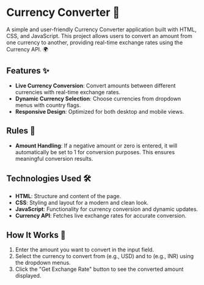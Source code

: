 # Currency Converter 💱

A simple and user-friendly Currency Converter application built with HTML, CSS, and JavaScript. This project allows users to convert an amount from one currency to another, providing real-time exchange rates using the Currency API. 🌍

## Features ✨

- **Live Currency Conversion**: Convert amounts between different currencies with real-time exchange rates.
- **Dynamic Currency Selection**: Choose currencies from dropdown menus with country flags.
- **Responsive Design**: Optimized for both desktop and mobile views.

## Rules 📜

- **Amount Handling**: If a negative amount or zero is entered, it will automatically be set to 1 for conversion purposes. This ensures meaningful conversion results.

## Technologies Used 🛠️

- **HTML**: Structure and content of the page.
- **CSS**: Styling and layout for a modern and clean look.
- **JavaScript**: Functionality for currency conversion and dynamic updates.
- **Currency API**: Fetches live exchange rates for accurate conversion.

## How It Works 🔄

1. Enter the amount you want to convert in the input field.
2. Select the currency to convert from (e.g., USD) and to (e.g., INR) using the dropdown menus.
3. Click the "Get Exchange Rate" button to see the converted amount displayed.

